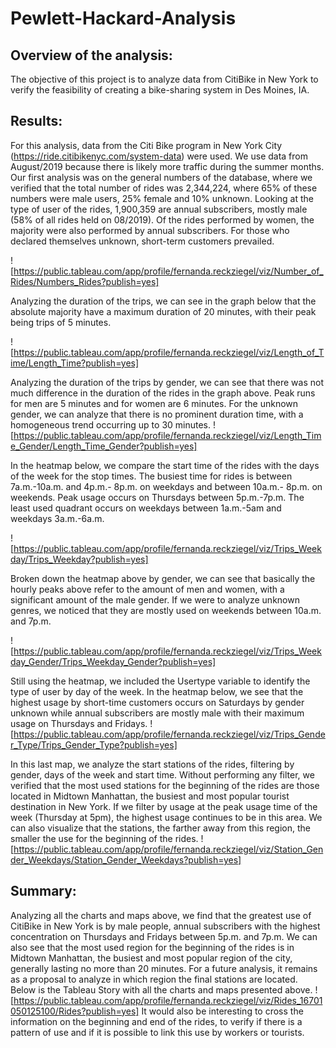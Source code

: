 # Pewlett-Hackard-Analysis

## Overview of the analysis:
The objective of this project is to analyze data from CitiBike in New York to verify the feasibility of creating a bike-sharing system in Des Moines, IA.

## Results:
For this analysis, data from the Citi Bike program in New York City (https://ride.citibikenyc.com/system-data) were used. 
We use data from August/2019 because there is likely more traffic during the summer months.
Our first analysis was on the general numbers of the database, where we verified that the total number of rides was 2,344,224, where 65% of these numbers were male users, 25% female and 10% unknown.
Looking at the type of user of the rides, 1,900,359 are annual subscribers, mostly male (58% of all rides held on 08/2019). Of the rides performed by women, the majority were also performed by annual subscribers. For those who declared themselves unknown, short-term customers prevailed.

![https://public.tableau.com/app/profile/fernanda.reckziegel/viz/Number_of_Rides/Numbers_Rides?publish=yes]

Analyzing the duration of the trips, we can see in the graph below that the absolute majority have a maximum duration of 20 minutes, with their peak being trips of 5 minutes.

![https://public.tableau.com/app/profile/fernanda.reckziegel/viz/Length_of_Time/Length_Time?publish=yes]

Analyzing the duration of the trips by gender, we can see that there was not much difference in the duration of the rides in the graph above. Peak runs for men are 5 minutes and for women are 6 minutes. For the unknown gender, we can analyze that there is no prominent duration time, with a homogeneous trend occurring up to 30 minutes.
! [https://public.tableau.com/app/profile/fernanda.reckziegel/viz/Length_Time_Gender/Length_Time_Gender?publish=yes]

In the heatmap below, we compare the start time of the rides with the days of the week for the stop times. The busiest time for rides is between 7a.m.-10a.m. and 4p.m.- 8p.m. on weekdays and between 10a.m.- 8p.m. on weekends. Peak usage occurs on Thursdays between 5p.m.-7p.m. The least used quadrant occurs on weekdays between 1a.m.-5am and weekdays 3a.m.-6a.m.

![https://public.tableau.com/app/profile/fernanda.reckziegel/viz/Trips_Weekday/Trips_Weekday?publish=yes]

Broken down the heatmap above by gender, we can see that basically the hourly peaks above refer to the amount of men and women, with a significant amount of the male gender. If we were to analyze unknown genres, we noticed that they are mostly used on weekends between 10a.m. and 7p.m.

![https://public.tableau.com/app/profile/fernanda.reckziegel/viz/Trips_Weekday_Gender/Trips_Weekday_Gender?publish=yes]

Still using the heatmap, we included the Usertype variable to identify the type of user by day of the week. In the heatmap below, we see that the highest usage by short-time customers occurs on Saturdays by gender unknown while annual subscribers are mostly male with their maximum usage on Thursdays and Fridays.
![https://public.tableau.com/app/profile/fernanda.reckziegel/viz/Trips_Gender_Type/Trips_Gender_Type?publish=yes]

In this last map, we analyze the start stations of the rides, filtering by gender, days of the week and start time. Without performing any filter, we verified that the most used stations for the beginning of the rides are those located in Midtown Manhattan, the busiest and most popular tourist destination in New York. If we filter by usage at the peak usage time of the week (Thursday at 5pm), the highest usage continues to be in this area. We can also visualize that the stations, the farther away from this region, the smaller the use for the beginning of the rides.
![https://public.tableau.com/app/profile/fernanda.reckziegel/viz/Station_Gender_Weekdays/Station_Gender_Weekdays?publish=yes]


## Summary:
Analyzing all the charts and maps above, we find that the greatest use of CitiBike in New York is by male people, annual subscribers with the highest concentration on Thursdays and Fridays between 5p.m. and 7p.m. We can also see that the most used region for the beginning of the rides is in Midtown Manhattan, the busiest and most popular region of the city, generally lasting no more than 20 minutes.
For a future analysis, it remains as a proposal to analyze in which region the final stations are located.
Below is the Tableau Story with all the charts and maps presented above.
![https://public.tableau.com/app/profile/fernanda.reckziegel/viz/Rides_16701050125100/Rides?publish=yes]
It would also be interesting to cross the information on the beginning and end of the rides, to verify if there is a pattern of use and if it is possible to link this use by workers or tourists.



